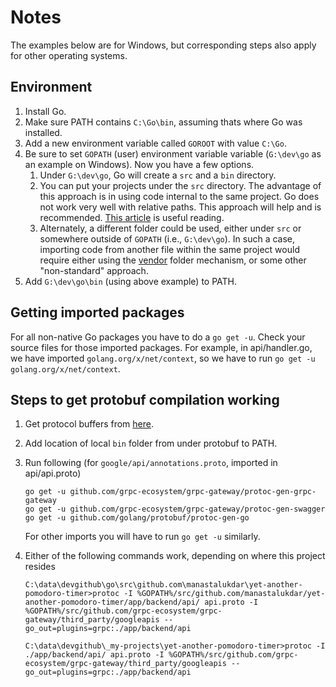 # Notes

The examples below are for Windows, but corresponding steps also apply for other operating systems.

## Environment

1. Install Go.
2. Make sure PATH contains `C:\Go\bin`, assuming thats where Go was installed.
3. Add a new environment variable called `GOROOT` with value `C:\Go`.
4. Be sure to set `GOPATH` (user) environment variable variable (`G:\dev\go` as an example on Windows). Now you have a few options.
   1. Under `G:\dev\go`, Go will create a `src` and a `bin` directory.
   2. You can put your projects under the `src` directory. The advantage of this approach is in using code internal to the same project. Go does not work very well with relative paths. This approach will help and is recommended. [This article](https://golang.org/doc/code.html#Organization) is useful reading.
   3. Alternately, a different folder could be used, either under `src` or somewhere outside of `GOPATH` (i.e., `G:\dev\go`). In such a case, importing code from another file within the same project would require either using the [vendor](https://stackoverflow.com/a/45813698/420827) folder mechanism, or some other "non-standard" approach.
5. Add `G:\dev\go\bin` (using above example) to PATH.

## Getting imported packages

For all non-native Go packages you have to do a `go get -u`. Check your source files for those imported packages. For example, in api/handler.go, we have imported `golang.org/x/net/context`, so we have to run `go get -u golang.org/x/net/context`.

## Steps to get protobuf compilation working

1. Get protocol buffers from [here](https://github.com/google/protobuf/releases).
2. Add location of local `bin` folder from under protobuf to PATH.
3. Run following (for `google/api/annotations.proto`, imported in api/api.proto)

    ```plaintext
    go get -u github.com/grpc-ecosystem/grpc-gateway/protoc-gen-grpc-gateway
    go get -u github.com/grpc-ecosystem/grpc-gateway/protoc-gen-swagger
    go get -u github.com/golang/protobuf/protoc-gen-go
    ```

    For other imports you will have to run `go get -u` similarly.

4. Either of the following commands work, depending on where this project resides

    ```plaintext
    C:\data\devgithub\go\src\github.com\manastalukdar\yet-another-pomodoro-timer>protoc -I %GOPATH%/src/github.com/manastalukdar/yet-another-pomodoro-timer/app/backend/api/ api.proto -I %GOPATH%/src/github.com/grpc-ecosystem/grpc-gateway/third_party/googleapis --go_out=plugins=grpc:./app/backend/api 
    ```

    ```plaintext
    C:\data\devgithub\_my-projects\yet-another-pomodoro-timer>protoc -I ./app/backend/api/ api.proto -I %GOPATH%/src/github.com/grpc-ecosystem/grpc-gateway/third_party/googleapis --go_out=plugins=grpc:./app/backend/api
    ```
